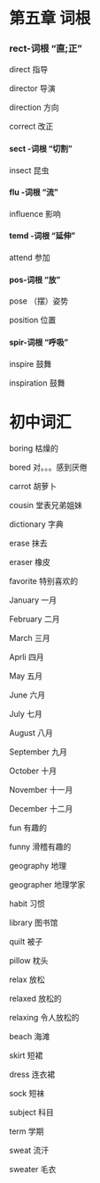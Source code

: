 #  第五章 词根

### rect-词根 “直;正”

direct 指导

director 导演

direction 方向



correct 改正



#### sect -词根 “切割”

insect 昆虫



####  flu -词根 “流”

influence 影响



#### temd -词根 “延伸”

attend 参加



#### pos-词根 “放”

pose （摆）姿势

position 位置



#### spir-词根 “呼吸”

inspire 鼓舞

inspiration 鼓舞





# 初中词汇

boring 枯燥的

bored 对。。。感到厌倦

carrot 胡萝卜

cousin 堂表兄弟姐妹

dictionary 字典

erase 抹去

eraser 橡皮

favorite 特别喜欢的

January 一月

February 二月

March 三月

Aprli 四月

May 五月

June 六月

July 七月

August 八月

September 九月

October 十月

November 十一月

December 十二月





fun 有趣的

funny 滑稽有趣的

geography 地理

geographer 地理学家

habit 习惯

library 图书馆

quilt 被子

pillow 枕头

relax 放松

relaxed 放松的

relaxing 令人放松的

beach 海滩

skirt 短裙

dress 连衣裙

sock 短袜

subject 科目

term 学期

sweat 流汗

sweater 毛衣

  